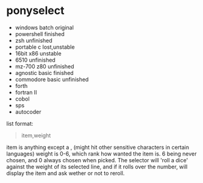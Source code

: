 # ponyselect
*	windows batch			original
*	powershell			finished
*	zsh				unfinished
*	portable c			lost,unstable
*	16bit x86			unstable
*	6510				unfinished
*	mz-700 z80			unfinished
* agnostic basic  finished
* commodore basic unfinished
* forth
* fortran II
* cobol
* sps
* autocoder

list format:

> item,weight

item is anything except a , (might hit other sensitive characters in certain languages)
weight is 0-6, which rank how wanted the item is. 6 being never chosen, and 0 always chosen when picked. The selector will 'roll a dice' against the weight of its selected line, and if it rolls over the number, will display the item and ask wether or not to reroll.
